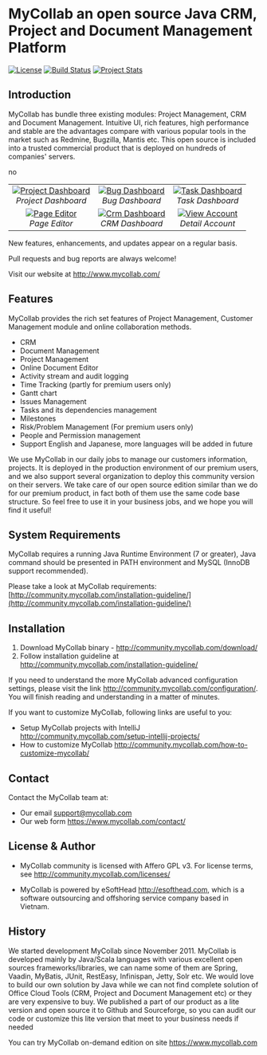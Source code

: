 # MyCollab an open source Java CRM, Project and Document Management Platform
[![License](http://img.shields.io/badge/License-GPL-orange.svg)](http://www.gnu.org/copyleft/gpl.html) [![Build Status](https://travis-ci.org/esofthead/mycollab.svg?branch=master)](https://travis-ci.org/esofthead/mycollab) [![Project Stats](https://www.openhub.net/p/mycollab/widgets/project_thin_badge.gif)](https://www.openhub.net/p/mycollab)

## Introduction

MyCollab has bundle three existing modules: Project Management, CRM and Document Management. Intuitive UI, rich features, high performance and stable are the advantages compare with various popular tools in the market such as Redmine, Bugzilla, Mantis etc. This open source is included into a trusted commercial product that is deployed on hundreds of companies' servers.

<table>no
  <tr>
    <td align="center">
      <a href="https://farm8.staticflickr.com/7628/16887333257_13dbb12d14_o.png" target="_blank" title="Project Dashboard">
        <img src="https://farm8.staticflickr.com/7628/16887333257_8c2e628113_m.jpg" alt="Project Dashboard">
      </a>
      <br />
      <em>Project Dashboard</em>
    </td>
    <td align="center">
      <a href="https://farm9.staticflickr.com/8713/16906942258_662a2e8263_o.png" target="_blank" title="Bug Dashboard">
        <img src="https://farm9.staticflickr.com/8713/16906942258_4988369db6_m.jpg" alt="Bug Dashboard">
      </a>
      <br />
      <em>Bug Dashboard</em>
    </td>
    <td align="center">
      <a href="https://farm8.staticflickr.com/7717/16887333327_5edda85b54_o.png" target="_blank" title="Task Dashboard">
        <img src="https://farm8.staticflickr.com/7717/16887333327_5dcb227bdb_m.jpg" alt="Task Dashboard">
      </a>
      <br />
      <em>Task Dashboard</em>
    </td>
  </tr>
  <tr>
    <td align="center">
      <a href="https://farm8.staticflickr.com/7717/16887333327_99300b47d5_o.png" target="_blank" title="Page Editor">
        <img src="https://farm8.staticflickr.com/7717/16887333327_7e63f7bc70_m.jpg" alt="Page Editor">
      </a>
      <br />
      <em>Page Editor</em>
    </td>
    <td align="center">
      <a href="https://farm9.staticflickr.com/8581/16414549727_a580a39234_o.png" target="_blank" title="Crm Dashboard">
        <img src="https://farm9.staticflickr.com/8581/16414549727_b99d82c131_m.jpg" alt="Crm Dashboard">
      </a>
      <br />
      <em>CRM Dashboard</em>
    </td>
    <td align="center">
      <a href="https://farm9.staticflickr.com/8610/16434669088_d67688ee20_o.png" target="_blank" title="View Account">
        <img src="https://farm9.staticflickr.com/8610/16434669088_9bb103e793_m.jpg" alt="View Account">
      </a>
      <br />
      <em>Detail Account</em>
    </td>
  </tr>
</table>

New features, enhancements, and updates appear on a regular basis.

Pull requests and bug reports are always welcome!

Visit our website at http://www.mycollab.com/

## Features
MyCollab provides the rich set features of Project Management, Customer Management module and online collaboration methods.
  * CRM
  * Document Management
  * Project Management
  * Online Document Editor
  * Activity stream and audit logging
  * Time Tracking (partly for premium users only)
  * Gantt chart
  * Issues Management
  * Tasks and its dependencies management
  * Milestones
  * Risk/Problem Management (For premium users only)
  * People and Permission management
  * Support English and Japanese, more languages will be added in future

We use MyCollab in our daily jobs to manage our customers information, projects. It is deployed in the production environment of our premium users, and we also support several organization to deploy this community version on their servers. We take care of our open source edition similar than we do for our premium product, in fact both of them use the same code base structure. So feel free to use it in your business jobs, and we hope you will find it useful!

## System Requirements
MyCollab requires a running Java Runtime Environment (7 or greater), Java command should be presented in PATH environment and MySQL (InnoDB support recommended).

Please take a look at MyCollab requirements:
    [http://community.mycollab.com/installation-guideline/](http://community.mycollab.com/installation-guideline/)

## Installation

1. Download MyCollab binary - http://community.mycollab.com/download/
2. Follow installation guideline at http://community.mycollab.com/installation-guideline/

If you need to understand the more MyCollab advanced configuration settings, please visit the link http://community.mycollab.com/configuration/. You will finish reading and understanding in a matter of minutes.

If you want to customize MyCollab, following links are useful to you:
* Setup MyCollab projects with IntelliJ http://community.mycollab.com/setup-intellij-projects/
* How to customize MyCollab http://community.mycollab.com/how-to-customize-mycollab/

## Contact
Contact the MyCollab team at:
* Our email support@mycollab.com
* Our web form https://www.mycollab.com/contact/

## License & Author

* MyCollab community is licensed with Affero GPL v3. For license terms, see http://community.mycollab.com/licenses/

* MyCollab is powered by eSoftHead http://esofthead.com, which is a software outsourcing and offshoring service company based in Vietnam.



## History
We started development MyCollab since November 2011. MyCollab is developed mainly by Java/Scala languages with various excellent open sources frameworks/libraries, we can name some of them are Spring, Vaadin, MyBatis, JUnit, RestEasy, Infinispan, Jetty, Solr etc. We would love to build our own solution by Java while we can not find complete solution of Office Cloud Tools (CRM, Project and Document Management etc) or they are very expensive to buy. We published a part of our product as a lite version and open source it to Github and Sourceforge, so you can audit our code or customize this lite version that meet to your business needs if needed

You can try MyCollab on-demand edition on site https://www.mycollab.com
